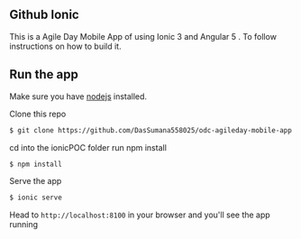 ## Github Ionic
This is a Agile Day Mobile App of  using Ionic 3 and Angular 5 . To follow instructions on how to build it.

## Run the app
Make sure you have [nodejs](https://nodejs.org/en/) installed.

Clone this repo
```bash
$ git clone https://github.com/DasSumana558025/odc-agileday-mobile-app.git
```

cd into the ionicPOC folder run npm install
```bash
$ npm install
```



Serve the app
```bash
$ ionic serve
```

Head to `http://localhost:8100` in your browser and you'll see the app running


